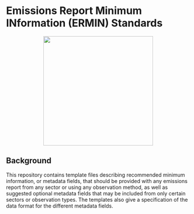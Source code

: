 # Emissions Report Minimum INformation (ERMIN) Standards
<p align="center">
  <img src="https://github.com/knights-lab/ermin-standards/blob/main/images/ermin-square-logo.jpg?raw=true" width="300" height="300">
</p>

## Background
This repository contains template files describing recommended minimum information, or metadata fields, that should be provided with any emissions report from any sector or using any observation method, as well as suggested optional metadata fields that may be included from only certain sectors or observation types. The templates also give a specification of the data format for the different metadata fields. 
